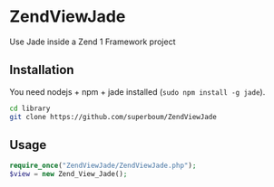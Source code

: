 # ZendViewJade
Use Jade inside a Zend 1 Framework project

## Installation

You need nodejs + npm + jade installed (`sudo npm install -g jade`).

```bash
cd library
git clone https://github.com/superboum/ZendViewJade
```

## Usage

```php
require_once("ZendViewJade/ZendViewJade.php");
$view = new Zend_View_Jade();
```

